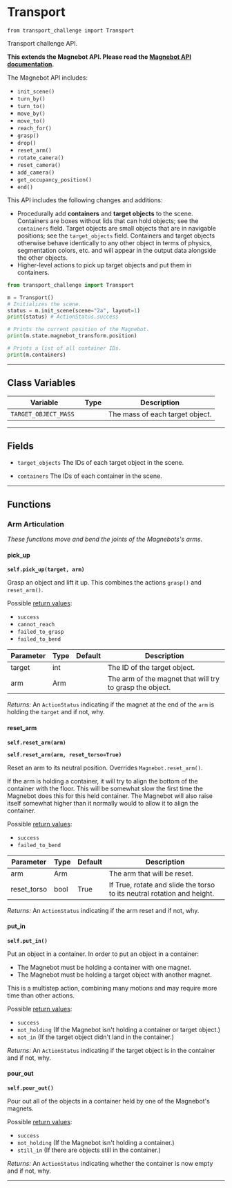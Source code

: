 # Transport

`from transport_challenge import Transport`

Transport challenge API.

**This extends the Magnebot API. Please read the [Magnebot API documentation](https://github.com/alters-mit/magnebot/blob/main/doc/magnebot_controller.md).**

The Magnebot API includes:

- `init_scene()`
- `turn_by()`
- `turn_to()`
- `move_by()`
- `move_to()`
- `reach_for()`
- `grasp()`
- `drop()`
- `reset_arm()`
- `rotate_camera()`
- `reset_camera()`
- `add_camera()`
- `get_occupancy_position()`
- `end()`

This API includes the following changes and additions:

- Procedurally add **containers** and **target objects** to the scene. Containers are boxes without lids that can hold objects; see the `containers` field. Target objects are small objects that are in navigable positions; see the `target_objects` field. Containers and target objects otherwise behave identically to any other object in terms of physics, segmentation colors, etc. and will appear in the output data alongside the other objects.
- Higher-level actions to pick up target objects and put them in containers.

```python
from transport_challenge import Transport

m = Transport()
# Initializes the scene.
status = m.init_scene(scene="2a", layout=1)
print(status) # ActionStatus.success

# Prints the current position of the Magnebot.
print(m.state.magnebot_transform.position)

# Prints a list of all container IDs.
print(m.containers)
```

***

## Class Variables

| Variable | Type | Description |
| --- | --- | --- |
| `TARGET_OBJECT_MASS ` |  | The mass of each target object. |

***

## Fields

- `target_objects` The IDs of each target object in the scene.

- `containers` The IDs of each container in the scene.

***

## Functions

### Arm Articulation

_These functions move and bend the joints of the Magnebots's arms._

#### pick_up

**`self.pick_up(target, arm)`**

Grasp an object and lift it up. This combines the actions `grasp()` and `reset_arm()`.

Possible [return values](action_status.md):

- `success`
- `cannot_reach`
- `failed_to_grasp`
- `failed_to_bend`


| Parameter | Type | Default | Description |
| --- | --- | --- | --- |
| target |  int |  | The ID of the target object. |
| arm |  Arm |  | The arm of the magnet that will try to grasp the object. |

_Returns:_  An `ActionStatus` indicating if the magnet at the end of the `arm` is holding the `target` and if not, why.

#### reset_arm

**`self.reset_arm(arm)`**

**`self.reset_arm(arm, reset_torso=True)`**

Reset an arm to its neutral position. Overrides `Magnebot.reset_arm()`.

If the arm is holding a container, it will try to align the bottom of the container with the floor.
This will be somewhat slow the first time the Magnebot does this for this held container.
The Magnebot will also raise itself somewhat higher than it normally would to allow it to align the container.

Possible [return values](https://github.com/alters-mit/magnebot/blob/main/doc/action_status.md):

- `success`
- `failed_to_bend`


| Parameter | Type | Default | Description |
| --- | --- | --- | --- |
| arm |  Arm |  | The arm that will be reset. |
| reset_torso |  bool  | True | If True, rotate and slide the torso to its neutral rotation and height. |

_Returns:_  An `ActionStatus` indicating if the arm reset and if not, why.

#### put_in

**`self.put_in()`**

Put an object in a container. In order to put an object in a container:

- The Magnebot must be holding a container with one magnet.
- The Magnebot must be holding a target object with another magnet.

This is a multistep action, combining many motions and may require more time than other actions.

Possible [return values](https://github.com/alters-mit/magnebot/blob/main/doc/action_status.md):

- `success`
- `not_holding` (If the Magnebot isn't holding a container or target object.)
- `not_in` (If the target object didn't land in the container.)

_Returns:_  An `ActionStatus` indicating if the target object is in the container and if not, why.

#### pour_out

**`self.pour_out()`**

Pour out all of the objects in a container held by one of the Magnebot's magnets.

Possible [return values](https://github.com/alters-mit/magnebot/blob/main/doc/action_status.md):

- `success`
- `not_holding` (If the Magnebot isn't holding a container.)
- `still_in` (If there are objects still in the container.)

_Returns:_  An `ActionStatus` indicating whether the container is now empty and if not, why.

***

